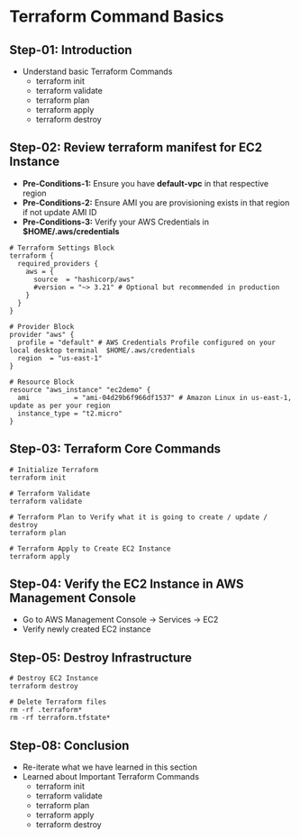 # Terraform Command Basics

## Step-01: Introduction

- Understand basic Terraform Commands
  - terraform init
  - terraform validate
  - terraform plan
  - terraform apply
  - terraform destroy

## Step-02: Review terraform manifest for EC2 Instance

- **Pre-Conditions-1:** Ensure you have **default-vpc** in that respective region
- **Pre-Conditions-2:** Ensure AMI you are provisioning exists in that region if not update AMI ID
- **Pre-Conditions-3:** Verify your AWS Credentials in **$HOME/.aws/credentials**

```t
# Terraform Settings Block
terraform {
  required_providers {
    aws = {
      source  = "hashicorp/aws"
      #version = "~> 3.21" # Optional but recommended in production
    }
  }
}

# Provider Block
provider "aws" {
  profile = "default" # AWS Credentials Profile configured on your local desktop terminal  $HOME/.aws/credentials
  region  = "us-east-1"
}

# Resource Block
resource "aws_instance" "ec2demo" {
  ami           = "ami-04d29b6f966df1537" # Amazon Linux in us-east-1, update as per your region
  instance_type = "t2.micro"
}
```

## Step-03: Terraform Core Commands

```t
# Initialize Terraform
terraform init

# Terraform Validate
terraform validate

# Terraform Plan to Verify what it is going to create / update / destroy
terraform plan

# Terraform Apply to Create EC2 Instance
terraform apply
```

## Step-04: Verify the EC2 Instance in AWS Management Console

- Go to AWS Management Console -> Services -> EC2
- Verify newly created EC2 instance

## Step-05: Destroy Infrastructure

```t
# Destroy EC2 Instance
terraform destroy

# Delete Terraform files
rm -rf .terraform*
rm -rf terraform.tfstate*
```

## Step-08: Conclusion

- Re-iterate what we have learned in this section
- Learned about Important Terraform Commands
  - terraform init
  - terraform validate
  - terraform plan
  - terraform apply
  - terraform destroy
